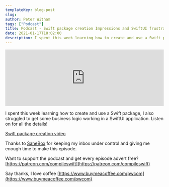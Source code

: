 ```yaml
---
templateKey: blog-post
slug:
author: Peter Witham
tags: ["Podcast"]
title: Podcast - Swift package creation Impressions and SwiftUI frustration
date: 2021-01-17T18:02:00
description: I spent this week learning how to create and use a Swift package.
---
```


<iframe width="100%" height="180" frameborder="no" scrolling="no" seamless src="https://share.transistor.fm/e/c6a6b2e7/dark"></iframe>

I spent this week learning how to create and use a Swift package, I also struggled to get some business logic working in a SwiftUI application. Listen on for all the details!

[Swift package creation video](https://youtu.be/XMaRrJccPv4)

Thanks to [SaneBox](https://www.sanebox.com/signup/d282b29825/b) for keeping my inbox under control and giving me enough time to make this episode.

Want to support the podcast and get every episode advert free?
[https://patreon.com/compileswift](https://patreon.com/compileswift)

Say thanks, I love coffee
[https://www.buymeacoffee.com/pwcom](https://www.buymeacoffee.com/pwcom)
